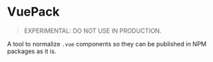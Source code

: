 # VuePack

> EXPERIMENTAL: DO NOT USE IN PRODUCTION.

A tool to normalize `.vue` components so they can be published in NPM packages as it is.
